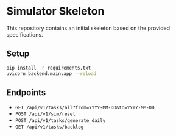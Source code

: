 # Simulator Skeleton

This repository contains an initial skeleton based on the provided specifications.

## Setup

```bash
pip install -r requirements.txt
uvicorn backend.main:app --reload
```

## Endpoints

- `GET /api/v1/tasks/all?from=YYYY-MM-DD&to=YYYY-MM-DD`
- `POST /api/v1/sim/reset`
- `POST /api/v1/tasks/generate_daily`
- `GET /api/v1/tasks/backlog`

